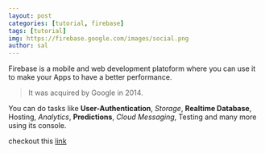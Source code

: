 ```yaml
---
layout: post
categories: [tutorial, firebase]
tags: [tutorial]
img: https://firebase.google.com/images/social.png
author: sal
---
```


Firebase is a mobile and web development platoform where you can use it to make your Apps to have a better performance.

> It was acquired by Google in 2014.

You can do tasks like **User-Authentication**, _Storage_, **Realtime Database**, Hosting, _Analytics_, **Predictions**, _Cloud Messaging_, Testing and many more using its console.

checkout this [link](https://firebase.google.com/)
